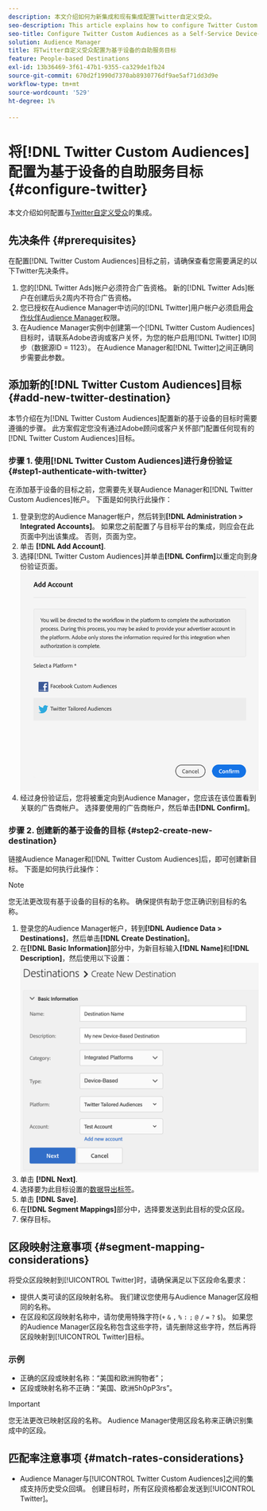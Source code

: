 ```yaml
---
description: 本文介绍如何为新集成和现有集成配置Twitter自定义受众。
seo-description: This article explains how to configure Twitter Custom Audiences for both new and existing integrations.
seo-title: Configure Twitter Custom Audiences as a Self-Service Device-Based Destination
solution: Audience Manager
title: 将Twitter自定义受众配置为基于设备的自助服务目标
feature: People-based Destinations
exl-id: 13b36469-3f61-47b1-9355-ca329de1fb24
source-git-commit: 670d2f1990d7370ab8930776df9ae5af71dd3d9e
workflow-type: tm+mt
source-wordcount: '529'
ht-degree: 1%

---
```


# 将[!DNL Twitter Custom Audiences]配置为基于设备的自助服务目标 {#configure-twitter}

本文介绍如何配置与[Twitter自定义受众](https://business.twitter.com/en/targeting/tailored-audiences.html)的集成。

## 先决条件 {#prerequisites}

在配置[!DNL Twitter Custom Audiences]目标之前，请确保查看您需要满足的以下Twitter先决条件。

1. 您的[!DNL Twitter Ads]帐户必须符合广告资格。 新的[!DNL Twitter Ads]帐户在创建后头2周内不符合广告资格。
2. 您已授权在Audience Manager中访问的[!DNL Twitter]用户帐户必须启用[合作伙伴Audience Manager](https://business.twitter.com/en/help/troubleshooting/multi-user-login-faq.html#accesslevels)权限。
3. 在Audience Manager实例中创建第一个[!DNL Twitter Custom Audiences]目标时，请联系Adobe咨询或客户关怀，为您的帐户启用[!DNL Twitter] ID同步（数据源ID = 1123）。 在Audience Manager和[!DNL Twitter]之间正确同步需要此参数。

## 添加新的[!DNL Twitter Custom Audiences]目标 {#add-new-twitter-destination}

本节介绍在为[!DNL Twitter Custom Audiences]配置新的基于设备的目标时需要遵循的步骤。 此方案假定您没有通过Adobe顾问或客户关怀部门配置任何现有的[!DNL Twitter Custom Audiences]目标。

### 步骤 1. 使用[!DNL Twitter Custom Audiences]进行身份验证 {#step1-authenticate-with-twitter}

在添加基于设备的目标之前，您需要先关联Audience Manager和[!DNL Twitter Custom Audiences]帐户。 下面是如何执行此操作：

1. 登录到您的Audience Manager帐户，然后转到&#x200B;**[!DNL Administration > Integrated Accounts]**。 如果您之前配置了与目标平台的集成，则应会在此页面中列出该集成。 否则，页面为空。
1. 单击 **[!DNL Add Account]**.
1. 选择[!DNL Twitter Custom Audiences]并单击&#x200B;**[!DNL Confirm]**&#x200B;以重定向到身份验证页面。                     ![集成平台](assets/dbd-integrated-platforms.png)
1. 经过身份验证后，您将被重定向到Audience Manager，您应该在该位置看到关联的广告商帐户。 选择要使用的广告商帐户，然后单击&#x200B;**[!DNL Confirm]**。

### 步骤 2. 创建新的基于设备的目标 {#step2-create-new-destination}

链接Audience Manager和[!DNL Twitter Custom Audiences]后，即可创建新目标。 下面是如何执行此操作：

>[!NOTE]
>
>您无法更改现有基于设备的目标的名称。 确保提供有助于您正确识别目标的名称。

1. 登录您的Audience Manager帐户，转到&#x200B;**[!DNL Audience Data > Destinations]**，然后单击&#x200B;**[!DNL Create Destination]**。
1. 在&#x200B;**[!DNL Basic Information]**&#x200B;部分中，为新目标输入&#x200B;**[!DNL Name]**&#x200B;和&#x200B;**[!DNL Description]**，然后使用以下设置：![setup](assets/dbd-new-basic.png)
1. 单击 **[!DNL Next]**.
1. 选择要为此目标设置的[数据导出标签](/help/using/features/data-export-controls.md#controls-labels)。
1. 单击 **[!DNL Save]**.
1. 在&#x200B;**[!DNL Segment Mappings]**&#x200B;部分中，选择要发送到此目标的受众区段。
1. 保存目标。

## 区段映射注意事项 {#segment-mapping-considerations}

将受众区段映射到[!UICONTROL Twitter]时，请确保满足以下区段命名要求：

* 提供人类可读的区段映射名称。 我们建议您使用与Audience Manager区段相同的名称。
* 在区段和区段映射名称中，请勿使用特殊字符(`+` `&` `,` `%` `:` `;` `@` `/` `=` `?` `$`)。 如果您的Audience Manager区段名称包含这些字符，请先删除这些字符，然后再将区段映射到[!UICONTROL Twitter]目标。

### 示例

* 正确的区段或映射名称：“美国和欧洲购物者”；
* 区段或映射名称不正确：“美国、欧洲5h0pP3rs”。

>[!IMPORTANT]
>
>您无法更改已映射区段的名称。 Audience Manager使用区段名称来正确识别集成中的区段。

## 匹配率注意事项 {#match-rates-considerations}

* Audience Manager与[!UICONTROL Twitter Custom Audiences]之间的集成支持历史受众回填。 创建目标时，所有区段资格都会发送到[!UICONTROL Twitter]。
